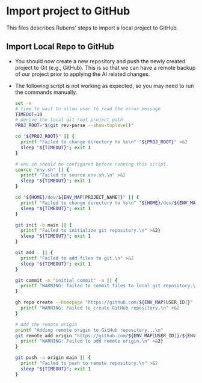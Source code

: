 # Import project to GitHub

This files describes Rubens' steps to import a local project to GitHub.

## Import Local Repo to GitHub

- You should now create a new repository and push the newly created project to
  Git (e.g., GitHub). This is so that we can have a remote backup of our project
  prior to applying the AI related changes.

- The following script is not working as expected, so you may need to run the
  commands manually.

    ```bash
    set -x
    # time to wait to allow user to read the error message
    TIMEOUT=10
    # derive the local git root project path
    PROJ_ROOT="$(git rev-parse --show-toplevel)"

    cd "${PROJ_ROOT}" || {
      printf "Failed to change directory to %s\n" "${PROJ_ROOT}" >&2
      sleep "${TIMEOUT}"; exit 1
    }

    # env.sh should be configured before running this script.
    source "env.sh" || {
      printf "Failed to source env.sh.\n" >&2
      sleep "${TIMEOUT}"; exit 1
    }

    cd "${HOME}/dev/${ENV_MAP[PROJECT_NAME]}" || {
      printf "Failed to change directory to %s\n" "${HOME}/dev/${ENV_MAP[PROJECT_NAME]}" >&2
      sleep "${TIMEOUT}"; exit 1
   }

    git init -b main || {
      printf "Failed to initialize git repository.\n" >&2}
      sleep "${TIMEOUT}"; exit 1
    }

    git add . || {
      printf "Failed to add files to git.\n" >&2
      sleep "${TIMEOUT}"; exit 1
    }

    git commit -m "initial commit" -a || {
      printf "WARNING: failed to commit files to local git repository.\n" >&2
    }

    gh repo create --homepage "https://github.com/${ENV_MAP[USER_ID]}" --public "${ENV_MAP[PROJECT_NAME]}" || {
      printf "WARNING: Failed to create GitHub repository.\n" >&2
    }

    # Add the remote origin
    printf "Adding remote origin to GitHub repository...\n"
    git remote add origin "https://github.com/${ENV_MAP[USER_ID]}/${ENV_MAP[PROJECT_NAME]}" || {
      printf "WARNING: Failed to add remote origin.\n" >&2}
    }

    git push -u origin main || {
      printf "Failed to push to remote repository.\n" >&2
      sleep "${TIMEOUT}"; exit 1
    }
     ```
